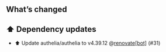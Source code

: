 ## What’s changed

## ⬆️ Dependency updates

- ⬆️ Update authelia/authelia to v4.39.12 @[renovate[bot]](https://github.com/apps/renovate) (#31)
